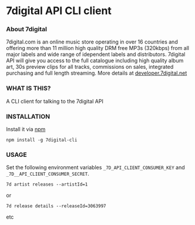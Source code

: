 # 7digital API CLI client

### About 7digital

7digital.com is an online music store operating in over 16 countries and offering more than 11 million high quality DRM free MP3s (320kbps) from all major labels and wide range of idependent labels and distributors. 7digital API will give you access to the full catalogue including high quality album art, 30s preview clips for all tracks, commissions on sales, integrated purchasing and full length streaming. More details at [developer.7digital.net](http://developer.7digital.net/)

### WHAT IS THIS?

A CLI client for talking to the 7digital API

### INSTALLATION

Install it via [npm](http://npmjs.org/)

    npm install -g 7digital-cli

### USAGE

Set the following environment variables `_7D_API_CLIENT_CONSUMER_KEY` and 
`_7D__API_CLIENT_CONSUMER_SECRET`.

    7d artist releases --artistId=1

or

    7d release details --releaseId=3063997

etc
